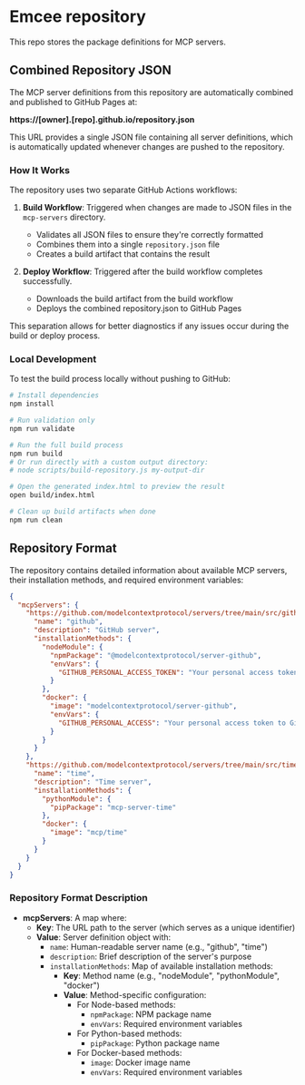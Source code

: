 # Emcee repository

This repo stores the package definitions for MCP servers.

## Combined Repository JSON

The MCP server definitions from this repository are automatically combined and published to GitHub Pages at:

**https://[owner].[repo].github.io/repository.json**

This URL provides a single JSON file containing all server definitions, which is automatically updated whenever changes are pushed to the repository.

### How It Works

The repository uses two separate GitHub Actions workflows:

1. **Build Workflow**: Triggered when changes are made to JSON files in the `mcp-servers` directory.

   - Validates all JSON files to ensure they're correctly formatted
   - Combines them into a single `repository.json` file
   - Creates a build artifact that contains the result

2. **Deploy Workflow**: Triggered after the build workflow completes successfully.
   - Downloads the build artifact from the build workflow
   - Deploys the combined repository.json to GitHub Pages

This separation allows for better diagnostics if any issues occur during the build or deploy process.

### Local Development

To test the build process locally without pushing to GitHub:

```bash
# Install dependencies
npm install

# Run validation only
npm run validate

# Run the full build process
npm run build
# Or run directly with a custom output directory:
# node scripts/build-repository.js my-output-dir

# Open the generated index.html to preview the result
open build/index.html

# Clean up build artifacts when done
npm run clean
```

## Repository Format

The repository contains detailed information about available MCP servers, their installation methods, and required environment variables:

```json
{
  "mcpServers": {
    "https://github.com/modelcontextprotocol/servers/tree/main/src/github": {
      "name": "github",
      "description": "GitHub server",
      "installationMethods": {
        "nodeModule": {
          "npmPackage": "@modelcontextprotocol/server-github",
          "envVars": {
            "GITHUB_PERSONAL_ACCESS_TOKEN": "Your personal access token to Github"
          }
        },
        "docker": {
          "image": "modelcontextprotocol/server-github",
          "envVars": {
            "GITHUB_PERSONAL_ACCESS": "Your personal access token to Github"
          }
        }
      }
    },
    "https://github.com/modelcontextprotocol/servers/tree/main/src/time": {
      "name": "time",
      "description": "Time server",
      "installationMethods": {
        "pythonModule": {
          "pipPackage": "mcp-server-time"
        },
        "docker": {
          "image": "mcp/time"
        }
      }
    }
  }
}
```

### Repository Format Description

- **mcpServers**: A map where:
  - **Key**: The URL path to the server (which serves as a unique identifier)
  - **Value**: Server definition object with:
    - `name`: Human-readable server name (e.g., "github", "time")
    - `description`: Brief description of the server's purpose
    - `installationMethods`: Map of available installation methods:
      - **Key**: Method name (e.g., "nodeModule", "pythonModule", "docker")
      - **Value**: Method-specific configuration:
        - For Node-based methods:
          - `npmPackage`: NPM package name
          - `envVars`: Required environment variables
        - For Python-based methods:
          - `pipPackage`: Python package name
        - For Docker-based methods:
          - `image`: Docker image name
          - `envVars`: Required environment variables

